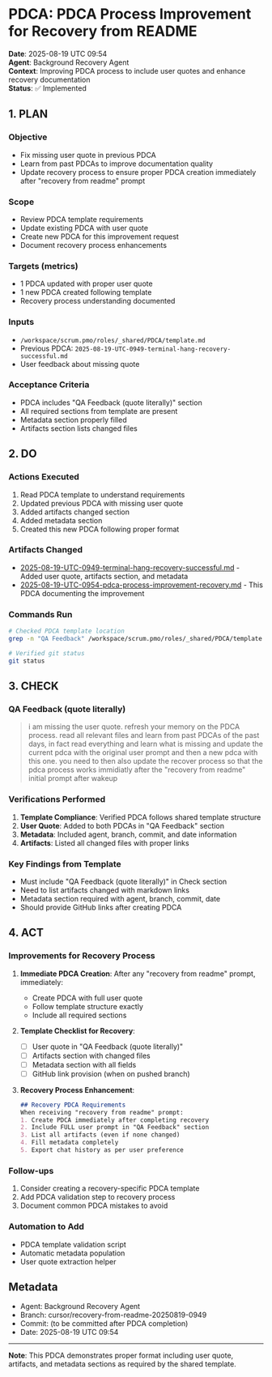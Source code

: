 # PDCA: PDCA Process Improvement for Recovery from README

**Date**: 2025-08-19 UTC 09:54  
**Agent**: Background Recovery Agent  
**Context**: Improving PDCA process to include user quotes and enhance recovery documentation  
**Status**: ✅ Implemented

## 1. PLAN

### Objective
- Fix missing user quote in previous PDCA
- Learn from past PDCAs to improve documentation quality
- Update recovery process to ensure proper PDCA creation immediately after "recovery from readme" prompt

### Scope
- Review PDCA template requirements
- Update existing PDCA with user quote
- Create new PDCA for this improvement request
- Document recovery process enhancements

### Targets (metrics)
- 1 PDCA updated with proper user quote
- 1 new PDCA created following template
- Recovery process understanding documented

### Inputs
- `/workspace/scrum.pmo/roles/_shared/PDCA/template.md`
- Previous PDCA: `2025-08-19-UTC-0949-terminal-hang-recovery-successful.md`
- User feedback about missing quote

### Acceptance Criteria
- PDCA includes "QA Feedback (quote literally)" section
- All required sections from template are present
- Metadata section properly filled
- Artifacts section lists changed files

## 2. DO

### Actions Executed
1. Read PDCA template to understand requirements
2. Updated previous PDCA with missing user quote
3. Added artifacts changed section
4. Added metadata section
5. Created this new PDCA following proper format

### Artifacts Changed
- [2025-08-19-UTC-0949-terminal-hang-recovery-successful.md](./2025-08-19-UTC-0949-terminal-hang-recovery-successful.md) - Added user quote, artifacts section, and metadata
- [2025-08-19-UTC-0954-pdca-process-improvement-recovery.md](./2025-08-19-UTC-0954-pdca-process-improvement-recovery.md) - This PDCA documenting the improvement

### Commands Run
```bash
# Checked PDCA template location
grep -n "QA Feedback" /workspace/scrum.pmo/roles/_shared/PDCA/template.md

# Verified git status
git status
```

## 3. CHECK

### QA Feedback (quote literally)
> i am missing the user quote. refresh your memory on the PDCA process. read all relevant files and learn from past PDCAs of the past days, in fact read everything and learn what is missing and update the current pdca with the original user prompt and then a new pdca with this one. you need to then also update the recover process so that the pdca process works immidiatly after the "recovery from readme" initial prompt after wakeup

### Verifications Performed
1. **Template Compliance**: Verified PDCA follows shared template structure
2. **User Quote**: Added to both PDCAs in "QA Feedback" section
3. **Metadata**: Included agent, branch, commit, and date information
4. **Artifacts**: Listed all changed files with proper links

### Key Findings from Template
- Must include "QA Feedback (quote literally)" in Check section
- Need to list artifacts changed with markdown links
- Metadata section required with agent, branch, commit, date
- Should provide GitHub links after creating PDCA

## 4. ACT

### Improvements for Recovery Process
1. **Immediate PDCA Creation**: After any "recovery from readme" prompt, immediately:
   - Create PDCA with full user quote
   - Follow template structure exactly
   - Include all required sections

2. **Template Checklist for Recovery**:
   - [ ] User quote in "QA Feedback (quote literally)"
   - [ ] Artifacts section with changed files
   - [ ] Metadata section with all fields
   - [ ] GitHub link provision (when on pushed branch)

3. **Recovery Process Enhancement**:
   ```markdown
   ## Recovery PDCA Requirements
   When receiving "recovery from readme" prompt:
   1. Create PDCA immediately after completing recovery
   2. Include FULL user prompt in "QA Feedback" section
   3. List all artifacts (even if none changed)
   4. Fill metadata completely
   5. Export chat history as per user preference
   ```

### Follow-ups
1. Consider creating a recovery-specific PDCA template
2. Add PDCA validation step to recovery process
3. Document common PDCA mistakes to avoid

### Automation to Add
- PDCA template validation script
- Automatic metadata population
- User quote extraction helper

## Metadata
- Agent: Background Recovery Agent
- Branch: cursor/recovery-from-readme-20250819-0949
- Commit: (to be committed after PDCA completion)
- Date: 2025-08-19 UTC 09:54

---

**Note**: This PDCA demonstrates proper format including user quote, artifacts, and metadata sections as required by the shared template.